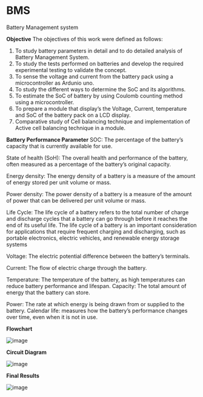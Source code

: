 # BMS
Battery Management system

**Objective**
The objectives of this work were defined as follows:
1. To study battery parameters in detail and to do detailed analysis of Battery
Management System.
2. To study the tests performed on batteries and develop the required experimental
testing to validate the concept.
3. To sense the voltage and current from the battery pack using a microcontroller
as Ardunio uno.
4. To study the different ways to determine the SoC and its algorithms.
5. To estimate the SoC of battery by using Coulomb counting method using a
microcontroller.
6. To prepare a module that display’s the Voltage, Current, temperature and
SoC of the battery pack on a LCD display.
7. Comparative study of Cell balancing technique and implementation of Active
cell balancing technique in a module.

**Battery Performance Parameter**
SOC: The percentage of the battery’s capacity that is currently available for use.

State of health (SoH): The overall health and performance of the battery, often
measured as a percentage of the battery’s original capacity.

Energy density: The energy density of a battery is a measure of the amount of
energy stored per unit volume or mass.

Power density: The power density of a battery is a measure of the amount of
power that can be delivered per unit volume or mass.

Life Cycle: The life cycle of a battery refers to the total number of charge and
discharge cycles that a battery can go through before it reaches the end of its useful
life. The life cycle of a battery is an important consideration for applications that
require frequent charging and discharging, such as portable electronics, electric
vehicles, and renewable energy storage systems

Voltage: The electric potential difference between the battery’s terminals.

Current: The flow of electric charge through the battery.

Temperature: The temperature of the battery, as high temperatures can reduce
battery performance and lifespan. Capacity: The total amount of energy that the
battery can store.

Power: The rate at which energy is being drawn from or supplied to the battery.
Calendar life: measures how the battery’s performance changes over time, even
when it is not in use.

**Flowchart**


![image](https://github.com/atharvard/BMS/assets/98876069/1e1b7009-9b7f-4232-8ca5-22fb4e8a8f88)

**Circuit Diagram**


![image](https://github.com/atharvard/BMS/assets/98876069/b9bc0fda-f19d-4f9f-95fa-43e270adf047)

**Final Results**


![image](https://github.com/atharvard/BMS/assets/98876069/aafedb1d-fdd6-4793-9676-a24abac7efc1)


